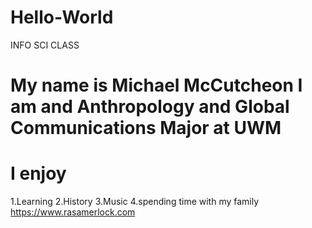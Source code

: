 # Hello-World
INFO SCI  CLASS
# My name is Michael McCutcheon I am and Anthropology and Global Communications Major at UWM
# I enjoy
1.Learning
2.History
3.Music
4.spending time with my family
https://www.rasamerlock.com

